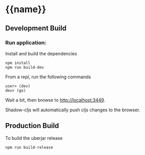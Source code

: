 # {{name}}


## Development Build

### Run application:

Install and build the dependencies
```
npm install
npm run build-dev
```

From a repl, run the following commands
```
user> (dev)
dev> (go)
```

Wait a bit, then browse to [http://localhost:3449](http://localhost:3449).

Shadow-cljs will automatically push cljs changes to the browser.


## Production Build

To build the uberjar release

```
npm run build-release
```
